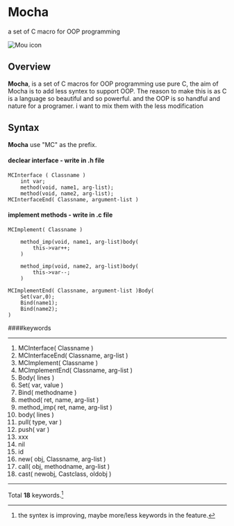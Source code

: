 # Mocha 
a set of C macro for OOP programming

![Mou icon](https://secure.gravatar.com/avatar/63f7c4c0a269ebaf049724a024bf01b4?s=420&d=https://a248.e.akamai.net/assets.github.com%2Fimages%2Fgravatars%2Fgravatar-user-420.png)

## Overview

**Mocha**, is a set of C macros for OOP programming use pure C, the aim of Mocha is to add less syntex to support OOP. The reason to make this is as C is a language so beautiful and so powerful. and the OOP is so handful and nature for a programer. i want to mix them with the less modification

## Syntax
**Mocha** use "MC" as the prefix.
#### declear interface - write in .h file

	MCInterface	( Classname )
		int var;
		method(void, name1, arg-list);
		method(void, name2, arg-list);
	MCInterfaceEnd( Classname, argument-list )
	
	
#### implement methods - write in .c file

	MCImplement( Classname )
	
		method_imp(void, name1, arg-list)body(
			this->var++;
		)
		
		method_imp(void, name2, arg-list)body(
			this->var--;
		)
		
	MCImplementEnd( Classname, argument-list )Body(
		Set(var,0);
		Bind(name1);
		Bind(name2);
	)

####keywords

---
1. MCInterface( Classname )
2. MCInterfaceEnd( Classname, arg-list )
3. MCImplement( Classname )
4. MCImplementEnd( Classname, arg-list )
5. Body( lines )
6. Set( var, value )
7. Bind( methodname )
8. method( ret, name, arg-list )
9. method_imp( ret, name, arg-list )
10. body( lines )
11. pull( type, var )
12. push( var )
13. xxx
14. nil
15. id
16. new( obj, Classname, arg-list )
17. call( obj, methodname, arg-list )
18. cast( newobj, Castclass, oldobj )

---
Total **18** keywords.[^1]

[^1]: the syntex is improving, maybe more/less keywords in the feature.